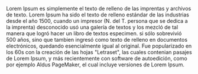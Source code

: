 Lorem Ipsum es simplemente el texto de relleno de las imprentas y archivos de texto. Lorem Ipsum ha
 sido el texto de relleno estándar de las industrias desde el año 1500, cuando un impresor (N. del T. 
 persona que se dedica a la imprenta) desconocido usó una galería de textos y los mezcló de tal manera 
 que logró hacer un libro de textos especimen. si sólo sobrevivió 500 años, sino que tambien ingresó 
 como texto de relleno en documentos electrónicos, quedando esencialmente igual al original. Fue 
 popularizado en los 60s con la creación de las hojas "Letraset", las cuales contenian pasajes de Lorem 
 Ipsum, y más recientemente con software de autoedición, como por ejemplo Aldus PageMaker, el cual 
 incluye versiones de Lorem Ipsum.